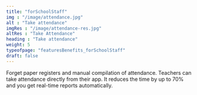 ```yaml
---
title: "forSchoolStaff"
img : "/image/attendance.jpg"  
alt : "Take attendance"
imgRes : "/image/attendance-res.jpg"
altRes : "Take Attendance"
heading : "Take attendance"
weight: 5
typeofpage: "featuresBenefits_forSchoolStaff"
draft: false
---
```


Forget paper registers and manual compilation of attendance. Teachers can take attendance directly from their app. It reduces the time by up to 70% and you get real-time reports automatically.
                     